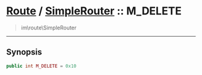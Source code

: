 # [Route](route.md) / [SimpleRouter](route-SimpleRouter.md) :: M_DELETE
 > im\route\SimpleRouter
____

## Synopsis
```php
public int M_DELETE = 0x10
```
